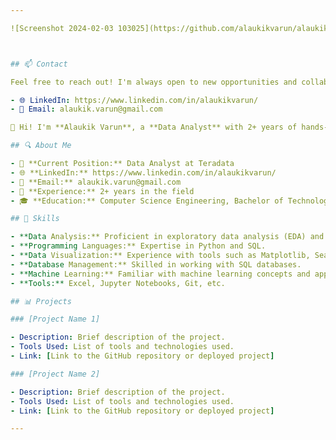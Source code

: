 ```yaml
---

![Screenshot 2024-02-03 103025](https://github.com/alaukikvarun/alaukikvarun/assets/35391611/55416ba3-28d0-4eff-882b-832656e5d34d)



## 📫 Contact

Feel free to reach out! I'm always open to new opportunities and collaborations.

- 🌐 LinkedIn: https://www.linkedin.com/in/alaukikvarun/
- 📧 Email: alaukik.varun@gmail.com

👋 Hi! I'm **Alaukik Varun**, a **Data Analyst** with 2+ years of hands-on experience in extracting valuable insights from complex datasets. I specialize in transforming raw data into actionable business recommendations, driving informed decision-making.

## 🔍 About Me

- 💼 **Current Position:** Data Analyst at Teradata
- 🌐 **LinkedIn:** https://www.linkedin.com/in/alaukikvarun/
- 📧 **Email:** alaukik.varun@gmail.com
- 📅 **Experience:** 2+ years in the field
- 🎓 **Education:** Computer Science Engineering, Bachelor of Technology(B.Tech)

## 🚀 Skills

- **Data Analysis:** Proficient in exploratory data analysis (EDA) and statistical modeling.
- **Programming Languages:** Expertise in Python and SQL.
- **Data Visualization:** Experience with tools such as Matplotlib, Seaborn, and Tableau.
- **Database Management:** Skilled in working with SQL databases.
- **Machine Learning:** Familiar with machine learning concepts and applications.
- **Tools:** Excel, Jupyter Notebooks, Git, etc.

## 📊 Projects

### [Project Name 1]

- Description: Brief description of the project.
- Tools Used: List of tools and technologies used.
- Link: [Link to the GitHub repository or deployed project]

### [Project Name 2]

- Description: Brief description of the project.
- Tools Used: List of tools and technologies used.
- Link: [Link to the GitHub repository or deployed project] 

---
```


